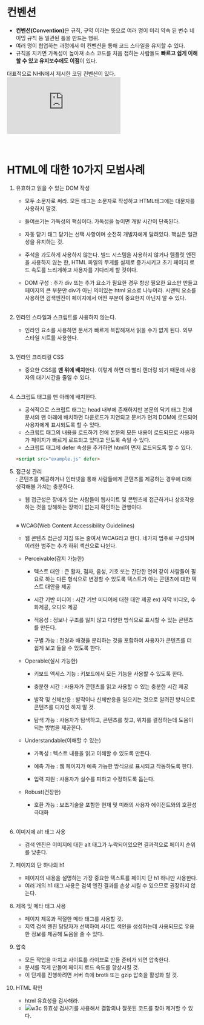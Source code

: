 # 컨벤션

* <b>컨벤션(Convention)</b>은 규칙, 규약 이라는 뜻으로 여러 명이 미리 약속 된 변수 네이밍 규칙 등 일관된 틀을 만드는 행위.
* 여러 명이 협업하는 과정에서 이 컨벤션을 통해 코드 스타일을 유지할 수 있다.
* 규칙을 지키면 가독성이 높아져 소스 코드를 처음 접하는 사람들도 <b>빠르고 쉽게 이해할 수 있고 유지보수에도 이점</b>이 있다.

대표적으로 NHN에서 제시한 코딩 컨벤션이 있다.  
![NHN 컨벤션](https://nuli.navercorp.com/data/convention/NHN_Coding_Conventions_for_Markup_Languages.pdf)  
<br><br>

# HTML에 대한 10가지 모범사례

1. 유효하고 읽을 수 있는 DOM 작성
    * 모두 소문자로 써라. 모든 태그는 소문자로 작성하고 HTML태그에는 대문자를 사용하지 말것.
  
    * 들여쓰기는 가독성의 핵심이다. 가독성을 높이면 개발 시간이 단축된다.
    * 자동 닫기 태그 닫기는 선택 사항이며 순전히 개발자에게 달려있다. 핵심은 일관성을 유지하는 것.
    * 주석을 과도하게 사용하지 않는다. 빌드 시스템을 사용하지 않거나 템플릿 엔진을 사용하지 않는 한, HTML 파일의 무게를 실제로 증가시키고 초기 페이지 로드 속도를 느리게하고 사용자를 기다리게 할 것이다.
    * DOM 구성 : 추가 div 또는 추가 요소가 필요한 경우 항상 필요한 요소만 만들고 페이지의 큰 부분만 div가 아닌 의미있는 html 요소로 나누어라. 시맨틱 요소를 사용하면 검색엔진이 페이지에서 어떤 부분이 중요한지 아닌지 알 수 있다.<br><br>

2. 인라인 스타일과 스크립트를 사용하지 않는다.
   * 인라인 요소를 사용하면 문서가 빠르게 복잡해져서 읽을 수가 없게 된다. 외부 스타일 시트를 사용한다.<br><br>

3. 인라인 크리티컬 CSS
    * 중요한 CSS를 <b>맨 위에 배치</b>한다. 이렇게 하면 더 빨리 렌더링 되기 때문에 사용자의 대기시간을 줄일 수 있다.<br><br>

4. 스크립트 태그를 맨 아래에 배치한다.
   * 공식적으로 스크립트 태그는 head 내부에 존재하지만 본문의 닥기 태그 전에 문서의 맨 아래에 배치하면 다운로드가 지연되고 문서가 먼저 DOM에 로드되어 사용자에게 표시되도록 할 수 있다.
   * 스크립트 태그의 내용을 로드하기 전에 본문의 모든 내용이 로드되므로 사용자가 페이지가 빠르게 로드되고 있다고 믿도록 속일 수 있다.
   * 스크립트 태그에 defer 속성을 추가하면 html이 먼저 로드되도록 할 수 있다.
    ```html
    <script src="example.js" defer>
    ```

5. 접근성 관리  
   : 콘텐츠를 제공하거나 인터넷을 통해 사람들에게 콘텐츠를 제공하는 경우에 대해 생각해볼 가치는 충분하다.  

   * 웹 접근성은 장애가 있는 사람들이 웹사이트 및 콘텐츠에 접근하거나 상호작용하는 것을 방해하는 장벽이 없는지 확인하는 관행이다.  <br><br>
    
    ※ WCAG(Web Content Accessibility Guidelines)  
    * 웹 콘텐츠 접근성 지침 또는 줄여서 WCAG라고 한다. 네가지 범주로 구성되며 이러한 범주는 추가 하위 섹션으로 나뉜다.
    * Perceivable(감지 가능한)
        * 텍스트 대안 : 큰 활자, 점자, 음성, 기호 또는 간단한 언어 같이 사람들이 필요로 하는 다른 형식으로 변경할 수 있도록 텍스트가 아는 콘텐츠에 대한 텍스트 대안을 제공
        
        * 시간 기반 미디어 : 시간 기반 미디어에 대한 대안 제공 ex) 자막 비디오, 수화제공, 오디오 제공
        * 적응성 : 정보나 구조를 잃지 않고 다양한 방식으로 표시할 수 있는 콘텐츠를 만든다.
        * 구별 가능 : 전경과 배경을 분리하는 것을 포함하여 사용자가 콘텐츠를 더 쉽게 보고 들을 수 있도록 한다.  

    * Operable(실시 가능한)
        * 키보드 엑세스 기능 : 키보드에서 모든 기능을 사용할 수 있도록 한다.

        * 충분한 시간 : 사용자가 콘텐츠를 읽고 사용할 수 있는 충분한 시간 제공
        * 발작 및 신체반응 : 발작이나 신체반응을 일으키는 것으로 알려진 방식으로 콘텐츠를 디자인 하지 말 것.
        * 탐색 가능 : 사용자가 탐색하고, 콘텐츠를 찾고, 위치를 결정하는데 도움이 되는 방법을 제공한다.

    * Understandable(이해할 수 있는)
        * 가독성 : 텍스트 내용을 읽고 이해할 수 있도록 만든다.

        * 예측 가능 : 웹 페이지가 예측 가능한 방식으로 표시되고 작동하도록 한다.
        * 입력 지원 : 사용자가 실수를 피하고 수정하도록 돕는다.

    * Robust(건장한)
        * 호환 가능 : 보조기술을 포함한 현재 및 미래의 사용자 에이전트와의 호환성 극대화
<br><br>

6. 이미지에 alt 태그 사용
    * 검색 엔진은 이미지에 대한 alt 태그가 누락되어있으면 결과적으로 페이지 순위를 낮춘다.

7. 페이지의 단 하나의 h1
    * 페이지의 내용을 설명하는 가장 중요한 텍스트를 페이지 단 h1 하나만 사용한다.
    * 여러 개의 h1 태그 사용은 검색 엔진 결과를 손상 시킬 수 있으므로 권장하지 않는다.  

8. 제목 및 메타 태그 사용
    * 페이지 제목과 적절한 메타 태그를 사용할 것.
    * 지역 검색 엔진 담당자가 선택하여 사이트 색인을 생성하는데 사용되므로 유용한 정보를 제공해 도움을 줄 수 있다.

9. 압축
    * 모든 작업을 마치고 사이트를 라이브로 만들 준비가 되면 압축한다.
    * 문서를 작게 만들어 페이지 로드 속도를 향상시킬 것.
    * 이 단계를 진행하려면 서버 측에 brotli 또는 gzip 압축을 활성화 할 것.

10. HTML 확인
    * html 유효성을 검사해라.
    * ![w3c 유효성 검사기](https://validator.w3.org/)를 사용해서 결함의나 잘못된 코드를 찾아 제거할 수 있다.